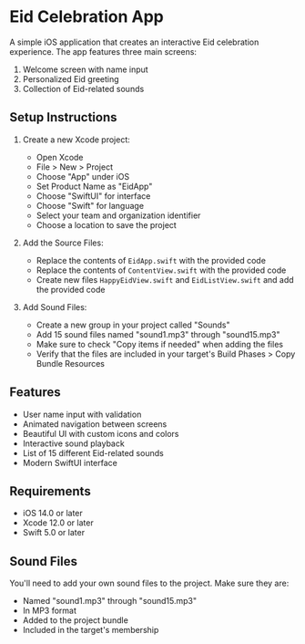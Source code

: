# Eid Celebration App

A simple iOS application that creates an interactive Eid celebration experience. The app features three main screens:
1. Welcome screen with name input
2. Personalized Eid greeting
3. Collection of Eid-related sounds

## Setup Instructions

1. Create a new Xcode project:
   - Open Xcode
   - File > New > Project
   - Choose "App" under iOS
   - Set Product Name as "EidApp"
   - Choose "SwiftUI" for interface
   - Choose "Swift" for language
   - Select your team and organization identifier
   - Choose a location to save the project

2. Add the Source Files:
   - Replace the contents of `EidApp.swift` with the provided code
   - Replace the contents of `ContentView.swift` with the provided code
   - Create new files `HappyEidView.swift` and `EidListView.swift` and add the provided code

3. Add Sound Files:
   - Create a new group in your project called "Sounds"
   - Add 15 sound files named "sound1.mp3" through "sound15.mp3"
   - Make sure to check "Copy items if needed" when adding the files
   - Verify that the files are included in your target's Build Phases > Copy Bundle Resources

## Features

- User name input with validation
- Animated navigation between screens
- Beautiful UI with custom icons and colors
- Interactive sound playback
- List of 15 different Eid-related sounds
- Modern SwiftUI interface

## Requirements

- iOS 14.0 or later
- Xcode 12.0 or later
- Swift 5.0 or later

## Sound Files

You'll need to add your own sound files to the project. Make sure they are:
- Named "sound1.mp3" through "sound15.mp3"
- In MP3 format
- Added to the project bundle
- Included in the target's membership 